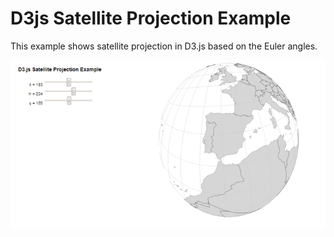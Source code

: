 # D3js Satellite Projection Example

This example shows satellite projection in D3.js based on the Euler angles.

![alt text](https://raw.githubusercontent.com/herreriasjose/D3js-satellite-projection/master/2017-07-12D3_example.png)
